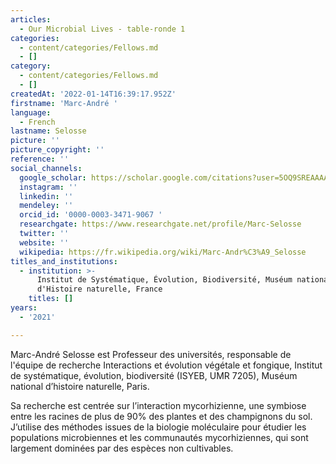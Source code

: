 ```yaml
---
articles:
  - Our Microbial Lives - table-ronde 1
categories:
  - content/categories/Fellows.md
  - []
category:
  - content/categories/Fellows.md
  - []
createdAt: '2022-01-14T16:39:17.952Z'
firstname: 'Marc-André '
language:
  - French
lastname: Selosse
picture: ''
picture_copyright: ''
reference: ''
social_channels:
  google_scholar: https://scholar.google.com/citations?user=5OQ9SREAAAAJ&hl=fr&oi=ao
  instagram: ''
  linkedin: ''
  mendeley: ''
  orcid_id: '0000-0003-3471-9067 '
  researchgate: https://www.researchgate.net/profile/Marc-Selosse
  twitter: ''
  website: ''
  wikipedia: https://fr.wikipedia.org/wiki/Marc-Andr%C3%A9_Selosse
titles_and_institutions:
  - institution: >-
      Institut de Systématique, Évolution, Biodiversité, Muséum national
      d'Histoire naturelle, France
    titles: []
years:
  - '2021'

---
```

Marc-André Selosse est Professeur des universités, responsable de l'équipe de recherche Interactions et évolution végétale et fongique, Institut de systématique, évolution, biodiversité (ISYEB, UMR 7205), Muséum national d’histoire naturelle, Paris.

Sa recherche est centrée sur l’interaction mycorhizienne, une symbiose entre les racines de plus de 90% des plantes et des champignons du sol. J’utilise des méthodes issues de la biologie moléculaire pour étudier les populations microbiennes et les communautés mycorhiziennes, qui sont largement dominées par des espèces non cultivables.